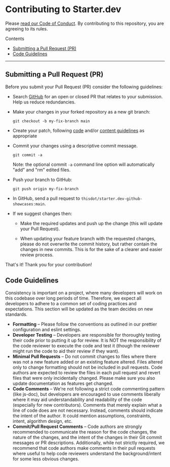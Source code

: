 # Contributing to Starter.dev

Please [read our Code of Conduct](CODE_OF_CONDUCT.md). By contributing to this
repository, you are agreeing to its rules.

Contents

- [Submitting a Pull Request (PR)](#submitting-a-pull-request-pr)
- [Code Guidelines](#code-guidelines)

---

## Submitting a Pull Request (PR)

Before you submit your Pull Request (PR) consider the following guidelines:

- Search [GitHub](https://github.com/thisdot/starter.dev-github-showcases/pulls) for an open or
  closed PR that relates to your submission. Help us reduce redundancies.
- Make your changes in your forked repository as a new git branch:

  ```shell
  git checkout -b my-fix-branch main
  ```

- Create your patch, following [code](#code-guidelines) and/or
  [content guidelines](#content-guidelines) as appropriate
- Commit your changes using a descriptive commit message.

  ```shell
  git commit -a
  ```

  Note: the optional commit `-a` command line option will automatically "add"
  and "rm" edited files.

- Push your branch to GitHub:

  ```shell
  git push origin my-fix-branch
  ```

- In GitHub, send a pull request to `thisdot/starter.dev-github-showcases:main`.
- If we suggest changes then:

  - Make the required updates and push up the change (this will update your Pull Request).

  - When updating your feature branch with the requested changes, please do not
    overwrite the commit history, but rather contain the changes in new commits.
    This is for the sake of a clearer and easier review process.

That's it! Thank you for your contribution!

## Code Guidelines

Consistency is important on a project, where many developers will work on this
codebase over long periods of time. Therefore, we expect all developers to
adhere to a common set of coding practices and expectations. This section will
be updated as the team decides on new standards.

- **Formatting** – Please follow the conventions as outlined in our prettier
  configuration and eslint settings.
- **Developer Testing** – Developers are responsible for thoroughly testing
  their code prior to putting it up for review. It is NOT the responsibility of
  the code reviewer to execute the code and test it (though the reviewer might
  run the code to aid their review if they want).
- **Minimal Pull Requests** – Do not commit changes to files where there was not
  a new feature added or an existing feature altered. Files altered only to
  change formatting should not be included in pull
  requests. Code authors are expected to review the files in each pull request
  and revert files that were only incidentally changed. Please make sure you
  also update documentation as features get changed.
- **Code Comments** – We're not following a strict code commenting pattern (like
  js-doc), but developers are encouraged to use comments liberally where it may
  aid understandability and readability of the code (especially for new
  contributors). Comments that merely explain what a line of code does are not
  necessary. Instead, comments should indicate the intent of the author. It
  could mention assumptions, constraints, intent, algorithm design, etc.
- **Commit/Pull Request Comments** – Code authors are strongly recommended to
  communicate the reason for the code changes, the nature of the changes, and
  the intent of the changes in their Git commit messages or PR descriptions.
  Additionally, while not strictly required, we recommend that code authors make
  comments in their pull requests where useful to help code reviewers understand
  the background/intent for some less obvious changes.
